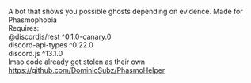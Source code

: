 A bot that shows you possible ghosts depending on evidence. Made for Phasmophobia\
Requires:\
@discordjs/rest ^0.1.0-canary.0\
discord-api-types ^0.22.0\
discord.js ^13.1.0\
lmao code already got stolen as their own https://github.com/DominicSubz/PhasmoHelper
